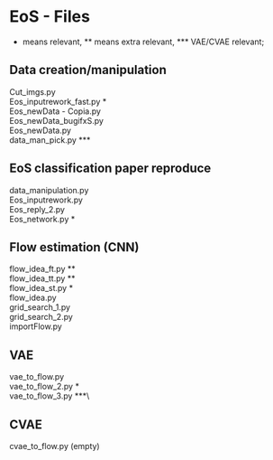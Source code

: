 # EoS - Files
* means relevant, ** means extra relevant, *** VAE/CVAE relevant;

## Data creation/manipulation
Cut_imgs.py\
Eos_inputrework_fast.py *\
Eos_newData - Copia.py\
Eos_newData_bugifxS.py\
Eos_newData.py\
data_man_pick.py ***

## EoS classification paper reproduce
data_manipulation.py\
Eos_inputrework.py\
Eos_reply_2.py\
Eos_network.py *

## Flow estimation (CNN)
flow_idea_ft.py **\
flow_idea_tt.py **\
flow_idea_st.py *\
flow_idea.py\
grid_search_1.py\
grid_search_2.py\
importFlow.py

## VAE
vae_to_flow.py \
vae_to_flow_2.py *\
vae_to_flow_3.py ***\

## CVAE
cvae_to_flow.py (empty)
